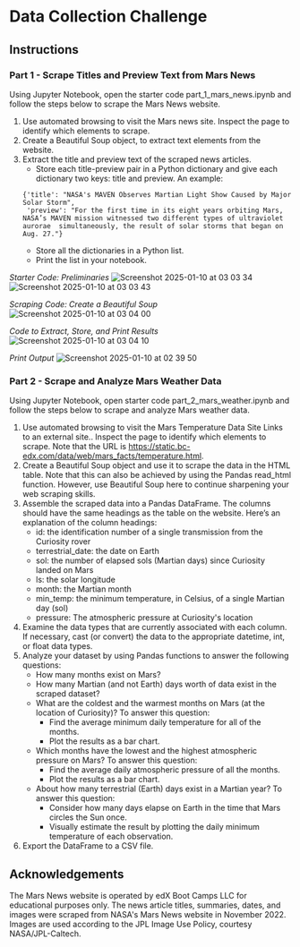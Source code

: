 # Data Collection Challenge

## Instructions

### Part 1 - Scrape Titles and Preview Text from Mars News

Using Jupyter Notebook, open the starter code part_1_mars_news.ipynb and follow the steps below to scrape the Mars News website. 
1. Use automated browsing to visit the Mars news site. Inspect the page to identify which elements to scrape.
2. Create a Beautiful Soup object, to extract text elements from the website.
3. Extract the title and preview text of the scraped news articles.
    * Store each title-preview pair in a Python dictionary and give each dictionary two keys: title and preview. An example:
    ```
    {'title': "NASA's MAVEN Observes Martian Light Show Caused by Major Solar Storm",
     'preview': "For the first time in its eight years orbiting Mars, NASA’s MAVEN mission witnessed two different types of ultraviolet aurorae  simultaneously, the result of solar storms that began on Aug. 27."}
    ```
    * Store all the dictionaries in a Python list.
    * Print the list in your notebook.

_Starter Code: Preliminaries_
   ![Screenshot 2025-01-10 at 03 03 34](https://github.com/user-attachments/assets/b84ca052-e708-45bc-a33c-5bcdff3f3bbf)
   ![Screenshot 2025-01-10 at 03 03 43](https://github.com/user-attachments/assets/6d632a81-10d0-4b5e-a7ac-4a4ac6e807d5)

_Scraping Code: Create a Beautiful Soup_
   ![Screenshot 2025-01-10 at 03 04 00](https://github.com/user-attachments/assets/0585e2d7-f04f-462d-b555-324ba4df23ec)

_Code to Extract, Store, and Print Results_
   ![Screenshot 2025-01-10 at 03 04 10](https://github.com/user-attachments/assets/bc1f9425-d9f3-4d61-9129-d589a4cef02f)

_Print Output_
![Screenshot 2025-01-10 at 02 39 50](https://github.com/user-attachments/assets/f7674c2a-fd26-43bb-b247-5838b2af669d)








### Part 2 - Scrape and Analyze Mars Weather Data

Using Jupyter Notebook, open starter code part_2_mars_weather.ipynb and follow the steps below to scrape and analyze Mars weather data.
1. Use automated browsing to visit the Mars Temperature Data Site Links to an external site.. Inspect the page to identify which elements to scrape. Note that the URL is https://static.bc-edx.com/data/web/mars_facts/temperature.html.
2. Create a Beautiful Soup object and use it to scrape the data in the HTML table. Note that this can also be achieved by using the Pandas read_html function. However, use Beautiful Soup here to continue sharpening your web scraping skills.
3. Assemble the scraped data into a Pandas DataFrame. The columns should have the same headings as the table on the website. Here’s an explanation of the column headings:
    * id: the identification number of a single transmission from the Curiosity rover
    * terrestrial_date: the date on Earth
    * sol: the number of elapsed sols (Martian days) since Curiosity landed on Mars
    * ls: the solar longitude
    * month: the Martian month
    * min_temp: the minimum temperature, in Celsius, of a single Martian day (sol)
    * pressure: The atmospheric pressure at Curiosity's location
4. Examine the data types that are currently associated with each column. If necessary, cast (or convert) the data to the appropriate datetime, int, or float data types.
5. Analyze your dataset by using Pandas functions to answer the following questions:
    * How many months exist on Mars?
    * How many Martian (and not Earth) days worth of data exist in the scraped dataset?
    * What are the coldest and the warmest months on Mars (at the location of Curiosity)? To answer this question:
      * Find the average minimum daily temperature for all of the months.
      * Plot the results as a bar chart.
    * Which months have the lowest and the highest atmospheric pressure on Mars? To answer this question:
      * Find the average daily atmospheric pressure of all the months.
      * Plot the results as a bar chart.
    * About how many terrestrial (Earth) days exist in a Martian year? To answer this question:
      * Consider how many days elapse on Earth in the time that Mars circles the Sun once.
      * Visually estimate the result by plotting the daily minimum temperature of each observation.
6. Export the DataFrame to a CSV file.



## Acknowledgements

The Mars News website is operated by edX Boot Camps LLC for educational purposes only. The news article titles, summaries, dates, and images were scraped from NASA's Mars News website in November 2022. Images are used according to the JPL Image Use Policy, courtesy NASA/JPL-Caltech.
